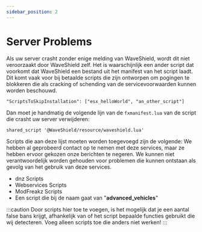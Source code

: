 ```yaml
---
sidebar_position: 2
---
```


# Server Problems

Als uw server crasht zonder enige melding van WaveShield, wordt dit niet veroorzaakt door WaveShield zelf. Het is waarschijnlijk een ander script dat voorkomt dat WaveShield een bestand uit het manifest van het script laadt. Dit komt vaak voor bij betaalde scripts die zijn ontworpen om pogingen te blokkeren die als cracking of schending van de servicevoorwaarden kunnen worden beschouwd.

```
"ScriptsToSkipInstallation": ["esx_helloWorld", "an_other_script"]
```

Dan moet je handmatig de volgende lijn van de `fxmanifest.lua` van de script die crasht uw server verwijderen:

```
shared_script '@WaveShield/resource/waveshield.lua'
```

Scripts die aan deze lijst moeten worden toegevoegd zijn de volgende:
We hebben al geprobeerd contact op te nemen met deze services, maar ze hebben ervoor gekozen onze berichten te negeren. We kunnen niet verantwoordelijk worden gehouden voor problemen die kunnen ontstaan als gevolg van het gebruik van deze services.

- dnz Scripts
- Webservices Scripts
- ModFreakz Scripts
- Een script die bij de naam gaat van "<strong>advanced_vehicles</strong>"

:::caution
Door scripts hier toe te voegen, is het mogelijk dat je een aantal false bans krijgt, afhankelijk van of het script bepaalde functies gebruikt die wij detecteren. Voeg alleen scripts toe die anders niet werken!
:::

